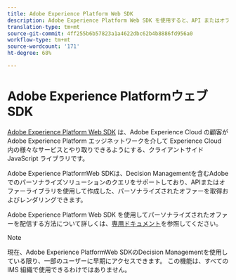 ```yaml
---
title: Adobe Experience Platform Web SDK
description: Adobe Experience Platform Web SDK を使用すると、API またはオファーライブラリを使用して作成した、パーソナライズされたオファーを取得してレンダリングできます。
translation-type: tm+mt
source-git-commit: 4ff255b6b57823a1a4622dbc62b4b8886fd956a0
workflow-type: tm+mt
source-wordcount: '171'
ht-degree: 68%

---
```


# Adobe Experience PlatformウェブSDK

[Adobe Experience Platform Web SDK](https://experienceleague.adobe.com/docs/experience-platform/edge/home.html?lang=ja#video-overview) は、Adobe Experience Cloud の顧客が Adobe Experience Platform エッジネットワークを介して Experience Cloud 内の様々なサービスとやり取りできるようにする、クライアントサイド JavaScript ライブラリです。

Adobe Experience PlatformWeb SDKは、Decision Managementを含むAdobeでのパーソナライズソリューションのクエリをサポートしており、APIまたはオファーライブラリを使用して作成した、パーソナライズされたオファーを取得およびレンダリングできます。

Adobe Experience Platform Web SDK を使用してパーソナライズされたオファーを配信する方法について詳しくは、[専用ドキュメント](https://experienceleague.adobe.com/docs/experience-platform/edge/personalization/offer-decisioning/offer-decisioning-overview.html?lang=ja#enabling-offer-decisioning)を参照してください。

>[!NOTE]
>
>現在、Adobe Experience PlatformWeb SDKのDecision Managementを使用している限り、一部のユーザーに早期にアクセスできます。 この機能は、すべての IMS 組織で使用できるわけではありません。
